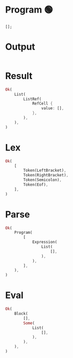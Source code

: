 # Program 🟢

```rustleaf
[];
```

# Output

```

```

# Result

```rust
Ok(
    List(
        ListRef(
            RefCell {
                value: [],
            },
        ),
    ),
)
```

# Lex

```rust
Ok(
    [
        Token(LeftBracket),
        Token(RightBracket),
        Token(Semicolon),
        Token(Eof),
    ],
)
```

# Parse

```rust
Ok(
    Program(
        [
            Expression(
                List(
                    [],
                ),
            ),
        ],
    ),
)
```

# Eval

```rust
Ok(
    Block(
        [],
        Some(
            List(
                [],
            ),
        ),
    ),
)
```
